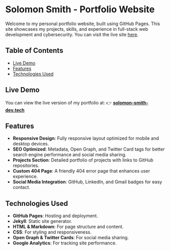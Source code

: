 # Solomon Smith - Portfolio Website

Welcome to my personal portfolio website, built using GitHub Pages. This site showcases my projects, skills, and experience in full-stack web development and cybersecurity. You can visit the live site [here](https://solomon-smith-dev.tech).

## Table of Contents

- [Live Demo](#live-demo)
- [Features](#features)
- [Technologies Used](#technologies-used)

## Live Demo

You can view the live version of my portfolio at:
👉 **[solomon-smith-dev.tech](https://solomon-smith-dev.tech)**

## Features

- **Responsive Design**: Fully responsive layout optimized for mobile and desktop devices.
- **SEO Optimized**: Metadata, Open Graph, and Twitter Card tags for better search engine performance and social media sharing.
- **Projects Section**: Detailed portfolio of projects with links to GitHub repositories.
- **Custom 404 Page**: A friendly 404 error page that enhances user experience.
- **Social Media Integration**: GitHub, LinkedIn, and Gmail badges for easy contact.

## Technologies Used

- **GitHub Pages**: Hosting and deployment.
- **Jekyll**: Static site generator.
- **HTML & Markdown**: For page structure and content.
- **CSS**: For styling and responsiveness.
- **Open Graph & Twitter Cards**: For social media sharing.
- **Google Analytics**: For tracking site performance.

